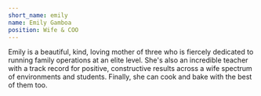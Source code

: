 ```yaml
---
short_name: emily
name: Emily Gamboa
position: Wife & COO
---
```

Emily is a beautiful, kind, loving mother of three who is fiercely dedicated to running family operations at an elite level. She's also an incredible teacher with a track record for positive, constructive results across a wife spectrum of environments and students. Finally, she can cook and bake with the best of them too.